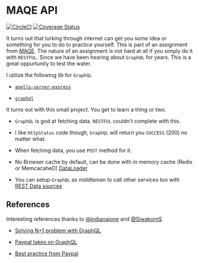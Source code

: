# MAQE API

[![CircleCI](https://circleci.com/gh/thestrayed/maqe-api.svg?style=svg)](https://circleci.com/gh/thestrayed/maqe-api)  [![Coverage Status](https://coveralls.io/repos/github/thestrayed/maqe-api/badge.svg?branch=master)](https://coveralls.io/github/thestrayed/maqe-api?branch=master)

It turns out that lurking through internet can get you some idea or something for you to do to practice yourself. This is part of an assignment from [MAQE](http://maqe.github.io/template.html). The nature of an assignment is not hard at all if you simply do it with `RESTFUL`. Since we have been hearing about `GraphQL` for years. This is a great oppurtunity to test the water.

I utilize the following lib for `GraphQL`

- [`apollo-server-express`](https://www.npmjs.com/package/apollo-server-express)

- [`graphql`](https://www.npmjs.com/package/graphql)

It turns out with this small project. You get to learn a thing or two.

- `GraphQL` is god at fetching data. `RESTFUL` couldn't complete with this.

- I like `HttpStatus` code though, `GraphQL` will return you `SUCCESS` (200) no matter what.

- When fetching data, you use `POST` method for it.

- No Browser cache by default, can be done with in memory cache (Redis or MemcacaheD) [DataLoader](https://www.apollographql.com/docs/apollo-server/features/data-sources.html#What-about-DataLoader)

- You can setup `GraphQL` as middleman to call other services too with [REST Data sources](https://www.apollographql.com/docs/apollo-server/features/data-sources.html#REST-Data-Source)

## References

Interesting references thanks to [@indianajone](https://github.com/indianajone) and [@SiwakornS](https://github.com/SiwakornS)

- [Solving N+1 problem with GraphQL](https://engineering.shopify.com/blogs/engineering/solving-the-n-1-problem-for-graphql-through-batching)

- [Paypal takes on GraphQL](https://medium.com/paypal-engineering/graphql-a-success-story-for-paypal-checkout-3482f724fb53)

- [Best practice from Paypal](https://medium.com/paypal-engineering/graphql-resolvers-best-practices-cd36fdbcef55?fbclid=IwAR0fPkP3VxusF9AA7U25FnAjqLVPV0mT0vYCSNdk47XxV09I3fxV_kQvtHg)
